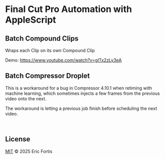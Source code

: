 # Final Cut Pro Automation with AppleScript


## Batch Compound Clips
Wraps each Clip on its own Compound Clip

Demo: https://www.youtube.com/watch?v=gITx2zLy3eA


## Batch Compressor Droplet
This is a workaround for a bug in Compressor 4.10.1 when retiming with machine
learning, which sometimes injects a few frames from the previous video onto the next.

The workaround is letting a previous job finish before scheduling the next video.

<br>

## License

[MIT](LICENSE) © 2025 Eric Fortis
